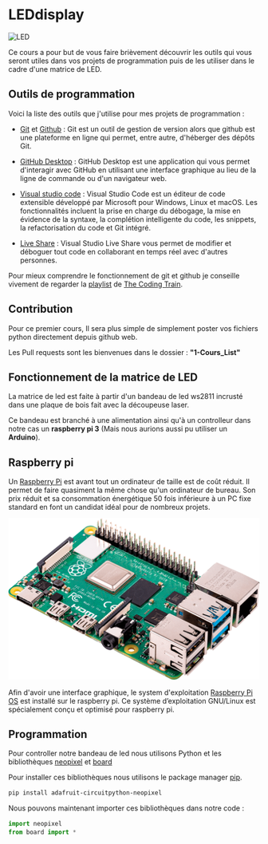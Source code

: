 # LEDdisplay

![LED](images/IMG_20210830_181649.jpg)

Ce cours a pour but de vous faire brièvement découvrir les outils qui vous seront utiles dans vos projets de programmation puis de les utiliser dans le cadre d'une matrice de LED.



## Outils de programmation

Voici la liste des outils que j'utilise pour mes projets de programmation :

* [Git](https://git-scm.com/) et [Github](https://github.com/) : Git est un outil de gestion de version alors que  github est une plateforme en ligne qui permet, entre autre, d'héberger  des dépôts Git.



* [GitHub Desktop](https://desktop.github.com/) : GitHub Desktop est une application qui vous permet d'interagir avec GitHub en utilisant une interface graphique au lieu de la ligne de commande ou d'un navigateur web.

* [Visual studio code](https://code.visualstudio.com/download) : Visual Studio Code est un éditeur de code extensible développé par Microsoft pour Windows, Linux et macOS. Les fonctionnalités incluent la prise en charge du débogage, la mise en évidence de la syntaxe, la complétion intelligente du code, les snippets, la refactorisation du code et Git intégré.



* [Live Share](https://visualstudio.microsoft.com/fr/services/live-share/) : Visual Studio Live Share vous permet de modifier et déboguer tout code en collaborant en temps réel avec d'autres personnes.

Pour mieux comprendre le fonctionnement de git et github je conseille vivement de regarder la [playlist](https://www.youtube.com/watch?v=BCQHnlnPusY&list=PLRqwX-V7Uu6ZF9C0YMKuns9sLDzK6zoiV) de [The Coding Train](https://www.youtube.com/channel/UCvjgXvBlbQiydffZU7m1_aw).

## Contribution

Pour ce premier cours, Il sera plus simple de simplement poster vos fichiers python directement depuis github web.

Les Pull requests sont les bienvenues dans le dossier :  __"1-Cours_List"__

## Fonctionnement de la matrice de LED

La matrice de led est faite à partir d'un bandeau de led ws2811 incrusté dans une plaque de bois fait avec la découpeuse laser.

Ce bandeau est branché à une alimentation ainsi qu'à un controlleur dans notre cas un __raspberry pi 3__ (Mais nous aurions aussi pu utiliser un __Arduino__).

## Raspberry pi

Un [Raspberry Pi](https://www.raspberrypi.org/) est avant tout un ordinateur de taille est de coût réduit. Il permet de faire quasiment la même chose qu'un ordinateur de bureau. Son prix réduit et sa consommation énergétique 50 fois inférieure à un PC fixe standard en font un candidat idéal pour de nombreux projets.

![raspberry pi](images/rasp-pi-4-b-01-anw.png)

Afin d'avoir une interface graphique, le system d'exploitation [Raspberry Pi OS](https://fr.wikipedia.org/wiki/Raspberry_Pi_OS) est installé sur le raspberry pi. Ce système d’exploitation GNU/Linux est spécialement conçu et optimisé pour raspberry pi.

## Programmation

Pour controller notre bandeau de led nous utilisons Python et les bibliothèques [neopixel](https://pypi.org/project/adafruit-circuitpython-neopixel/) et [board](https://pypi.org/project/board/)

Pour installer ces bibliothèques nous utilisons le package manager [pip](https://pip.pypa.io/en/stable/).

```bash
pip install adafruit-circuitpython-neopixel
```

Nous pouvons maintenant importer ces bibliothèques dans notre code :

```python
import neopixel
from board import *
```
